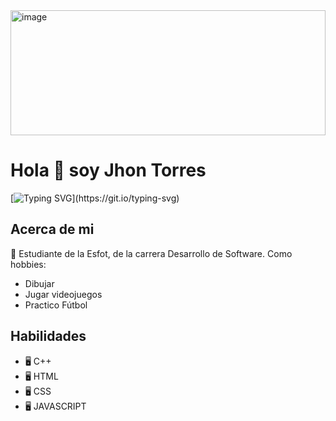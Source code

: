 
<img width="100%" height="200px" alt="image" src="https://capsule-render.vercel.app/api?type=waving&height=200&text=Portfolio&fontAlign=50&fontAlignY=40&color=gradient&desc=Jhon%20Torres!">

# Hola 👋 soy Jhon Torres

[![Typing SVG](https://readme-typing-svg.demolab.com?font=Josefin+Slab&size=28&pause=1000&color=FFFFFF&background=0D1117&center=true&vCenter=true&width=700&lines=Hello+my+name+is+Jhon+Torres.;Currently%2C+I+study+at+EPN+university+de+Quito%2C+Ecuador.)](https://git.io/typing-svg)

## Acerca de mi
 📓 Estudiante de la Esfot, de la carrera Desarrollo de Software.
 Como hobbies:
  - Dibujar 
  - Jugar videojuegos 
  - Practico Fútbol
  
## Habilidades

- 🖥 C++
- 🖥 HTML
- 🖥 CSS
- 🖥 JAVASCRIPT
